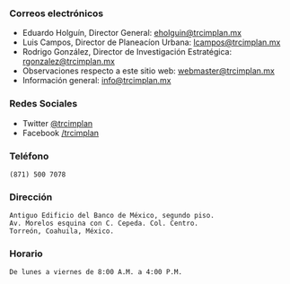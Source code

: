 ### Correos electrónicos

* Eduardo Holguín, Director General: [eholguin@trcimplan.mx](mailto:eholguin@trcimplan.mx)
* Luis Campos, Director de Planeacíon Urbana: [lcampos@trcimplan.mx](mailto:lcampos@trcimplan.mx)
* Rodrigo González, Director de Investigación Estratégica: [rgonzalez@trcimplan.mx](mailto:rgonzalez@trcimplan.mx)
* Observaciones respecto a este sitio web: [webmaster@trcimplan.mx](mailto:webmaster@trcimplan.mx)
* Información general: [info@trcimplan.mx](mailto:info@trcimplan.mx)

### Redes Sociales

* Twitter [@trcimplan](https://www.twitter.com/trcimplan)
* Facebook [/trcimplan](https://facebook.com/trcimplan)

### Teléfono

    (871) 500 7078

### Dirección

    Antiguo Edificio del Banco de México, segundo piso.
    Av. Morelos esquina con C. Cepeda. Col. Centro.
    Torreón, Coahuila, México.

### Horario

    De lunes a viernes de 8:00 A.M. a 4:00 P.M.
